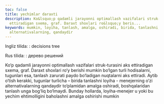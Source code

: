 ```yaml
---
toc: false
title: yechimlar daraxti
description: Ko&lsquo;p qadamli jarayonni optimallash vazifalari struk-turasini aks
  ettiradigan sxema, graf. Daraxt shoxlari ro&lsquo;y beris...
keywords: mumkin, loyiha, tanlash, amalga, oshiradi, birida, tanlashni, menejerning,
  alternativalarning, qandaydir
---
```


Ingliz tilida:
:   decisions tree

Rus tilida:
:   дерево решений

Ko‘p qadamli jarayonni optimallash vazifalari struk-turasini aks ettiradigan sxema, graf. Daraxt shoxlari ro‘y berishi mumkin bo‘lgan turli hodisalarni, tugunlari esa, tanlash zarurati paydo bo‘ladigan nuqtalarni aks ettiradi. Aytib o‘tish kerakki, tugunlar turlicha – birida tanlashni loyiha - menejerning o‘zi alternativalarning qandaydir to‘plamidan amalga oshiradi, boshqalaridan tanlash unga bog‘liq bo‘lmaydi. Bunday hollarda, loyiha-menejer u yoki bu yechim ehtimolligini baholashni amalga oshirishi mumkin